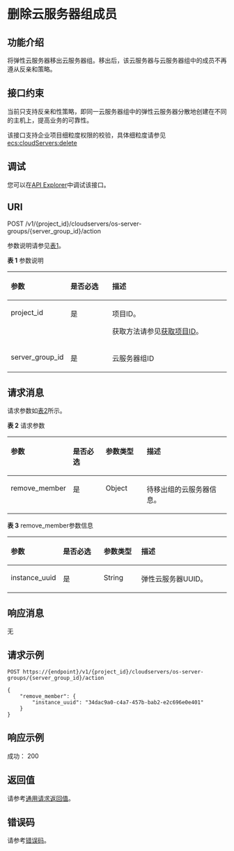 # 删除云服务器组成员<a name="ecs_02_1304"></a>

## 功能介绍<a name="zh-cn_topic_0057973153_section31887518"></a>

将弹性云服务器移出云服务器组。移出后，该云服务器与云服务器组中的成员不再遵从反亲和策略。

## 接口约束<a name="zh-cn_topic_0057973153_section32752180"></a>

当前只支持反亲和性策略，即同一云服务器组中的弹性云服务器分散地创建在不同的主机上，提高业务的可靠性。

该接口支持企业项目细粒度权限的校验，具体细粒度请参见  [ecs:cloudServers:delete](云服务器组管理-37.md)

## 调试<a name="section926243314015"></a>

您可以在[API Explorer](https://apiexplorer.developer.huaweicloud.com/apiexplorer/doc?product=ECS&api=DeleteServerGroupMember)中调试该接口。

## URI<a name="zh-cn_topic_0057973153_section18552212"></a>

POST /v1/\{project\_id\}/cloudservers/os-server-groups/\{server\_group\_id\}/action

参数说明请参见[表1](#table10769113472410)。

**表 1**  参数说明

<a name="table10769113472410"></a>
<table><thead align="left"><tr id="row1776923462419"><th class="cellrowborder" valign="top" width="20.482048204820483%" id="mcps1.2.4.1.1"><p id="p820484472410"><a name="p820484472410"></a><a name="p820484472410"></a>参数</p>
</th>
<th class="cellrowborder" valign="top" width="20.5020502050205%" id="mcps1.2.4.1.2"><p id="p320414410247"><a name="p320414410247"></a><a name="p320414410247"></a>是否必选</p>
</th>
<th class="cellrowborder" valign="top" width="59.01590159015902%" id="mcps1.2.4.1.3"><p id="p6204244152415"><a name="p6204244152415"></a><a name="p6204244152415"></a>描述</p>
</th>
</tr>
</thead>
<tbody><tr id="row1769123416245"><td class="cellrowborder" valign="top" width="20.482048204820483%" headers="mcps1.2.4.1.1 "><p id="p1220414492418"><a name="p1220414492418"></a><a name="p1220414492418"></a>project_id</p>
</td>
<td class="cellrowborder" valign="top" width="20.5020502050205%" headers="mcps1.2.4.1.2 "><p id="p20204144452418"><a name="p20204144452418"></a><a name="p20204144452418"></a>是</p>
</td>
<td class="cellrowborder" valign="top" width="59.01590159015902%" headers="mcps1.2.4.1.3 "><p id="p020474415243"><a name="p020474415243"></a><a name="p020474415243"></a>项目ID。</p>
<p id="p1020413443243"><a name="p1020413443243"></a><a name="p1020413443243"></a>获取方法请参见<a href="获取项目ID.md">获取项目ID</a>。</p>
</td>
</tr>
<tr id="row16769143417242"><td class="cellrowborder" valign="top" width="20.482048204820483%" headers="mcps1.2.4.1.1 "><p id="p52041144172412"><a name="p52041144172412"></a><a name="p52041144172412"></a>server_group_id</p>
</td>
<td class="cellrowborder" valign="top" width="20.5020502050205%" headers="mcps1.2.4.1.2 "><p id="p9204144162410"><a name="p9204144162410"></a><a name="p9204144162410"></a>是</p>
</td>
<td class="cellrowborder" valign="top" width="59.01590159015902%" headers="mcps1.2.4.1.3 "><p id="p72041244152416"><a name="p72041244152416"></a><a name="p72041244152416"></a><span id="text16204104411244"><a name="text16204104411244"></a><a name="text16204104411244"></a>云服务器</span>组ID</p>
</td>
</tr>
</tbody>
</table>

## 请求消息<a name="zh-cn_topic_0057973153_section35680930"></a>

请求参数如[表2](#table45526613251)所示。

**表 2**  请求参数

<a name="table45526613251"></a>
<table><thead align="left"><tr id="row135526622513"><th class="cellrowborder" valign="top" width="20.41%" id="mcps1.2.5.1.1"><p id="p143451391256"><a name="p143451391256"></a><a name="p143451391256"></a>参数</p>
</th>
<th class="cellrowborder" valign="top" width="16.54%" id="mcps1.2.5.1.2"><p id="p034559112518"><a name="p034559112518"></a><a name="p034559112518"></a>是否必选</p>
</th>
<th class="cellrowborder" valign="top" width="19.759999999999998%" id="mcps1.2.5.1.3"><p id="p1334519962510"><a name="p1334519962510"></a><a name="p1334519962510"></a>参数类型</p>
</th>
<th class="cellrowborder" valign="top" width="43.29%" id="mcps1.2.5.1.4"><p id="p17345898252"><a name="p17345898252"></a><a name="p17345898252"></a>描述</p>
</th>
</tr>
</thead>
<tbody><tr id="row555211614259"><td class="cellrowborder" valign="top" width="20.41%" headers="mcps1.2.5.1.1 "><p id="p1534539112515"><a name="p1534539112515"></a><a name="p1534539112515"></a>remove_member</p>
</td>
<td class="cellrowborder" valign="top" width="16.54%" headers="mcps1.2.5.1.2 "><p id="p153463916250"><a name="p153463916250"></a><a name="p153463916250"></a>是</p>
</td>
<td class="cellrowborder" valign="top" width="19.759999999999998%" headers="mcps1.2.5.1.3 "><p id="p534619112512"><a name="p534619112512"></a><a name="p534619112512"></a>Object</p>
</td>
<td class="cellrowborder" valign="top" width="43.29%" headers="mcps1.2.5.1.4 "><p id="p534612916251"><a name="p534612916251"></a><a name="p534612916251"></a>待移出组的云服务器信息。</p>
</td>
</tr>
</tbody>
</table>

**表 3**  remove\_member参数信息

<a name="zh-cn_topic_0057973153_table19917766"></a>
<table><thead align="left"><tr id="zh-cn_topic_0057973153_row59878934"><th class="cellrowborder" valign="top" width="22.052205220522055%" id="mcps1.2.5.1.1"><p id="p6386132442710"><a name="p6386132442710"></a><a name="p6386132442710"></a>参数</p>
</th>
<th class="cellrowborder" valign="top" width="19.071907190719074%" id="mcps1.2.5.1.2"><p id="p218115579587"><a name="p218115579587"></a><a name="p218115579587"></a>是否必选</p>
</th>
<th class="cellrowborder" valign="top" width="17.291729172917293%" id="mcps1.2.5.1.3"><p id="p1538611244276"><a name="p1538611244276"></a><a name="p1538611244276"></a>参数类型</p>
</th>
<th class="cellrowborder" valign="top" width="41.584158415841586%" id="mcps1.2.5.1.4"><p id="p4386624112714"><a name="p4386624112714"></a><a name="p4386624112714"></a>描述</p>
</th>
</tr>
</thead>
<tbody><tr id="zh-cn_topic_0057973153_row28765213"><td class="cellrowborder" valign="top" width="22.052205220522055%" headers="mcps1.2.5.1.1 "><p id="zh-cn_topic_0057973153_p48280896"><a name="zh-cn_topic_0057973153_p48280896"></a><a name="zh-cn_topic_0057973153_p48280896"></a>instance_uuid</p>
</td>
<td class="cellrowborder" valign="top" width="19.071907190719074%" headers="mcps1.2.5.1.2 "><p id="p12181105716582"><a name="p12181105716582"></a><a name="p12181105716582"></a>是</p>
</td>
<td class="cellrowborder" valign="top" width="17.291729172917293%" headers="mcps1.2.5.1.3 "><p id="zh-cn_topic_0057973153_p18438475"><a name="zh-cn_topic_0057973153_p18438475"></a><a name="zh-cn_topic_0057973153_p18438475"></a>String</p>
</td>
<td class="cellrowborder" valign="top" width="41.584158415841586%" headers="mcps1.2.5.1.4 "><p id="zh-cn_topic_0057973153_p44665147"><a name="zh-cn_topic_0057973153_p44665147"></a><a name="zh-cn_topic_0057973153_p44665147"></a><span id="text0969145511518"><a name="text0969145511518"></a><a name="text0969145511518"></a>弹性云服务器</span>UUID。</p>
</td>
</tr>
</tbody>
</table>

## 响应消息<a name="zh-cn_topic_0057973153_section52692922"></a>

无

## 请求示例<a name="section103189101715"></a>

```
POST https://{endpoint}/v1/{project_id}/cloudservers/os-server-groups/{server_group_id}/action
```

```
{
    "remove_member": {
        "instance_uuid": "34dac9a0-c4a7-457b-bab2-e2c696e0e401"
    }
}
```

## 响应示例<a name="section1191916018351"></a>

成功： 200

## 返回值<a name="zh-cn_topic_0057973153_section17661930132114"></a>

请参考[通用请求返回值](通用请求返回值.md)。

## 错误码<a name="section85821649202813"></a>

请参考[错误码](错误码.md)。

